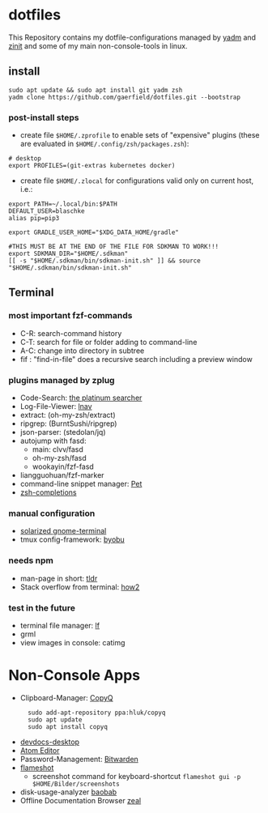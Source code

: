 # dotfiles

This Repository contains my dotfile-configurations managed by [yadm](https://yadm.io/) and [zinit](https://github.com/zdharma/zinit) and some of my main non-console-tools in linux.

## install
```
sudo apt update && sudo apt install git yadm zsh
yadm clone https://github.com/gaerfield/dotfiles.git --bootstrap
```

### post-install steps

* create file `$HOME/.zprofile` to enable sets of "expensive" plugins (these are evaluated in `$HOME/.config/zsh/packages.zsh`):

```
# desktop
export PROFILES=(git-extras kubernetes docker)
```

* create file `$HOME/.zlocal` for configurations valid only on current host, i.e.:

```
export PATH=~/.local/bin:$PATH
DEFAULT_USER=blaschke
alias pip=pip3

export GRADLE_USER_HOME="$XDG_DATA_HOME/gradle"

#THIS MUST BE AT THE END OF THE FILE FOR SDKMAN TO WORK!!!
export SDKMAN_DIR="$HOME/.sdkman"
[[ -s "$HOME/.sdkman/bin/sdkman-init.sh" ]] && source "$HOME/.sdkman/bin/sdkman-init.sh"
```

## Terminal

### most important fzf-commands
* C-R: search-command history
* C-T: search for file or folder adding to command-line
* A-C: change into directory in subtree
* fif <searchterm>: "find-in-file" does a recursive search including a preview window

### plugins managed by zplug
* Code-Search: [the platinum searcher](https://github.com/monochromegane/the_platinum_searcher)
* Log-File-Viewer: [lnav](http://lnav.org/)
* extract: (oh-my-zsh/extract)
* ripgrep: (BurntSushi/ripgrep)
* json-parser: (stedolan/jq)
* autojump with fasd:
  * main: clvv/fasd
  * oh-my-zsh/fasd
  * wookayin/fzf-fasd
* liangguohuan/fzf-marker
* command-line snippet manager: [Pet](https://github.com/knqyf263/pet)
* [zsh-completions](https://github.com/zsh-users/zsh-completions)

### manual configuration
* [solarized gnome-terminal](https://github.com/Anthony25/gnome-terminal-colors-solarized)
* tmux config-framework: [byobu](http://byobu.co/)

### needs npm
* man-page in short: [tldr](https://github.com/tldr-pages/tldr)
* Stack overflow from terminal: [how2](https://github.com/santinic/how2)

### test in the future
* terminal file manager: [lf](https://github.com/gokcehan/lf)
* grml
* view images in console: catimg

# Non-Console Apps
* Clipboard-Manager: [CopyQ](https://github.com/hluk/CopyQ)
  ```
    sudo add-apt-repository ppa:hluk/copyq
    sudo apt update
    sudo apt install copyq
  ```
* [devdocs-desktop](https://github.com/egoist/devdocs-desktop)
* [Atom Editor](https://atom.io/)
* Password-Management: [Bitwarden](https://bitwarden.com/)
* [flameshot](https://github.com/lupoDharkael/flameshot)
  * screenshot command for keyboard-shortcut `flameshot gui -p $HOME/Bilder/screenshots`
* disk-usage-analyzer [baobab](https://wiki.gnome.org/action/show/Apps/DiskUsageAnalyzer)
* Offline Documentation Browser [zeal](https://zealdocs.org/)
